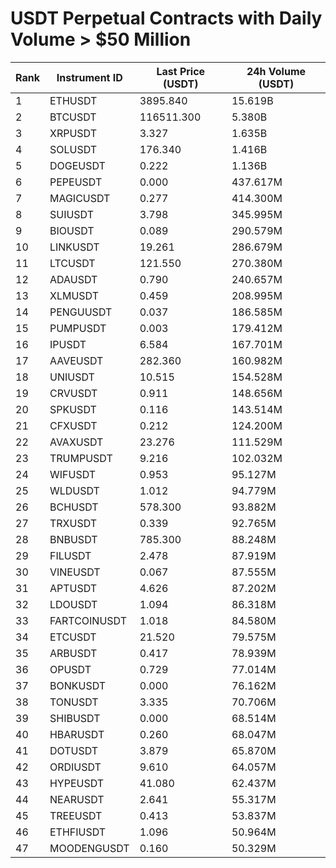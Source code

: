 # USDT Perpetual Contracts with Daily Volume > $50 Million

| Rank | Instrument ID | Last Price (USDT) | 24h Volume (USDT) |
|------|---------------|-------------------|-------------------|
| 1 | ETHUSDT | 3895.840 | 15.619B |
| 2 | BTCUSDT | 116511.300 | 5.380B |
| 3 | XRPUSDT | 3.327 | 1.635B |
| 4 | SOLUSDT | 176.340 | 1.416B |
| 5 | DOGEUSDT | 0.222 | 1.136B |
| 6 | PEPEUSDT | 0.000 | 437.617M |
| 7 | MAGICUSDT | 0.277 | 414.300M |
| 8 | SUIUSDT | 3.798 | 345.995M |
| 9 | BIOUSDT | 0.089 | 290.579M |
| 10 | LINKUSDT | 19.261 | 286.679M |
| 11 | LTCUSDT | 121.550 | 270.380M |
| 12 | ADAUSDT | 0.790 | 240.657M |
| 13 | XLMUSDT | 0.459 | 208.995M |
| 14 | PENGUUSDT | 0.037 | 186.585M |
| 15 | PUMPUSDT | 0.003 | 179.412M |
| 16 | IPUSDT | 6.584 | 167.701M |
| 17 | AAVEUSDT | 282.360 | 160.982M |
| 18 | UNIUSDT | 10.515 | 154.528M |
| 19 | CRVUSDT | 0.911 | 148.656M |
| 20 | SPKUSDT | 0.116 | 143.514M |
| 21 | CFXUSDT | 0.212 | 124.200M |
| 22 | AVAXUSDT | 23.276 | 111.529M |
| 23 | TRUMPUSDT | 9.216 | 102.032M |
| 24 | WIFUSDT | 0.953 | 95.127M |
| 25 | WLDUSDT | 1.012 | 94.779M |
| 26 | BCHUSDT | 578.300 | 93.882M |
| 27 | TRXUSDT | 0.339 | 92.765M |
| 28 | BNBUSDT | 785.300 | 88.248M |
| 29 | FILUSDT | 2.478 | 87.919M |
| 30 | VINEUSDT | 0.067 | 87.555M |
| 31 | APTUSDT | 4.626 | 87.202M |
| 32 | LDOUSDT | 1.094 | 86.318M |
| 33 | FARTCOINUSDT | 1.018 | 84.580M |
| 34 | ETCUSDT | 21.520 | 79.575M |
| 35 | ARBUSDT | 0.417 | 78.939M |
| 36 | OPUSDT | 0.729 | 77.014M |
| 37 | BONKUSDT | 0.000 | 76.162M |
| 38 | TONUSDT | 3.335 | 70.706M |
| 39 | SHIBUSDT | 0.000 | 68.514M |
| 40 | HBARUSDT | 0.260 | 68.047M |
| 41 | DOTUSDT | 3.879 | 65.870M |
| 42 | ORDIUSDT | 9.610 | 64.057M |
| 43 | HYPEUSDT | 41.080 | 62.437M |
| 44 | NEARUSDT | 2.641 | 55.317M |
| 45 | TREEUSDT | 0.413 | 53.837M |
| 46 | ETHFIUSDT | 1.096 | 50.964M |
| 47 | MOODENGUSDT | 0.160 | 50.329M |
